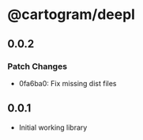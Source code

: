 # @cartogram/deepl

## 0.0.2

### Patch Changes

- 0fa6ba0: Fix missing dist files

## 0.0.1

- Initial working library

